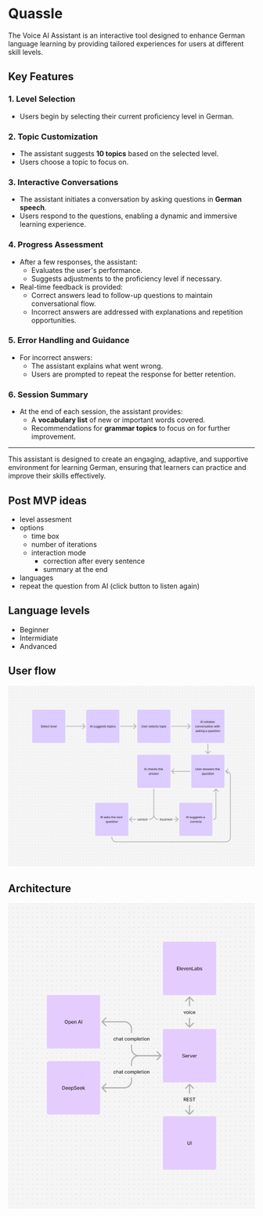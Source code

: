 # Quassle

The Voice AI Assistant is an interactive tool designed to enhance German language learning by providing tailored experiences for users at different skill levels.

## Key Features

### 1. Level Selection
- Users begin by selecting their current proficiency level in German.

### 2. Topic Customization
- The assistant suggests **10 topics** based on the selected level.
- Users choose a topic to focus on.

### 3. Interactive Conversations
- The assistant initiates a conversation by asking questions in **German speech**.
- Users respond to the questions, enabling a dynamic and immersive learning experience.

### 4. Progress Assessment
- After a few responses, the assistant:
  - Evaluates the user's performance.
  - Suggests adjustments to the proficiency level if necessary.
- Real-time feedback is provided:
  - Correct answers lead to follow-up questions to maintain conversational flow.
  - Incorrect answers are addressed with explanations and repetition opportunities.

### 5. Error Handling and Guidance
- For incorrect answers:
  - The assistant explains what went wrong.
  - Users are prompted to repeat the response for better retention.

### 6. Session Summary
- At the end of each session, the assistant provides:
  - A **vocabulary list** of new or important words covered.
  - Recommendations for **grammar topics** to focus on for further improvement.

---

This assistant is designed to create an engaging, adaptive, and supportive environment for learning German, ensuring that learners can practice and improve their skills effectively.

## Post MVP ideas

- level assesment
- options
  - time box
  - number of iterations
  - interaction mode
    - correction after every sentence
    - summary at the end
- languages
- repeat the question from AI (click button to listen again)

## Language levels

- Beginner
- Intermidiate
- Andvanced

## User flow

![alt text](docs/user_flow.png)

## Architecture

![alt text](docs/architecture.png)
